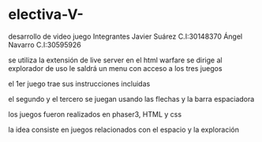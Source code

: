 # electiva-V-
desarrollo de video juego Integrantes Javier Suárez C.I:30148370 Ángel Navarro C.I:30595926

se utiliza la extensión de live server en el html warfare
se dirige al explorador de uso 
le saldrá un menu con acceso a los tres juegos

el 1er juego trae sus instrucciones incluidas

el segundo y el tercero se juegan usando las flechas y la barra espaciadora 

los juegos fueron realizados en phaser3, HTML y css 

la idea consiste en juegos relacionados con el espacio y la exploración 
